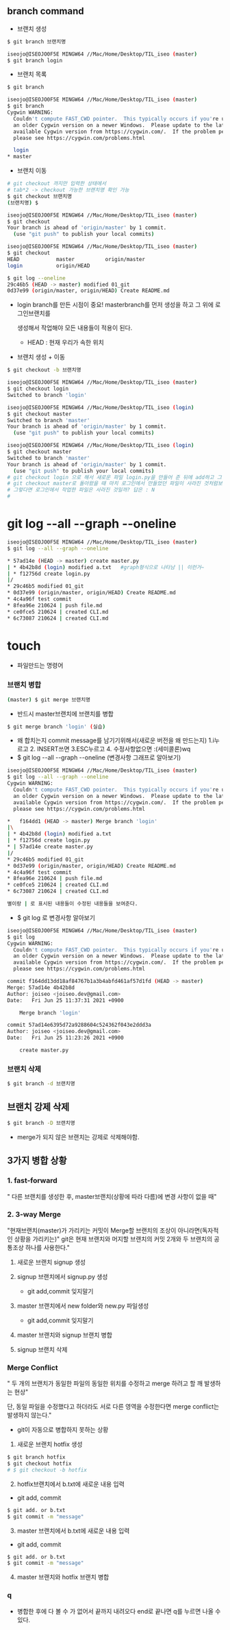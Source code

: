 ## branch command

- 브랜치 생성

```bash
$ git branch 브랜치명
```

```bash
iseojo@ISEOJO0F5E MINGW64 //Mac/Home/Desktop/TIL_iseo (master)
$ git branch login
```



- 브랜치 목록

```bash
$ git branch
```

```bash
iseojo@ISEOJO0F5E MINGW64 //Mac/Home/Desktop/TIL_iseo (master)
$ git branch
Cygwin WARNING:
  Couldn't compute FAST_CWD pointer.  This typically occurs if you're using
  an older Cygwin version on a newer Windows.  Please update to the latest
  available Cygwin version from https://cygwin.com/.  If the problem persists,
  please see https://cygwin.com/problems.html

  login
* master
```



- 브랜치 이동

```bash
# git checkout 까지만 입력한 상태에서
# tab*2 -> checkout 가능한 브랜치명 확인 가능
$ git checkout 브랜치명
(브랜치명) $
```

```bash
iseojo@ISEOJO0F5E MINGW64 //Mac/Home/Desktop/TIL_iseo (master)
$ git checkout
Your branch is ahead of 'origin/master' by 1 commit.
  (use "git push" to publish your local commits)

iseojo@ISEOJO0F5E MINGW64 //Mac/Home/Desktop/TIL_iseo (master)
$ git checkout
HEAD            master          origin/master
login           origin/HEAD

```

```bash
$ git log --oneline
29c46b5 (HEAD -> master) modified 01_git
0d37e99 (origin/master, origin/HEAD) Create README.md

```

- login branch를 만든 시점이 중요! masterbranch를 먼저 생성을 하고 그 위에 로그인브랜치를

  생성해서 작업해야 모든 내용들이 적용이 된다.

  - HEAD : 현재 우리가 속한 위치

- 브랜치 생성 + 이동

```bash
$ git checkout -b 브랜치명
```

```bash
iseojo@ISEOJO0F5E MINGW64 //Mac/Home/Desktop/TIL_iseo (master)
$ git checkout login
Switched to branch 'login'

iseojo@ISEOJO0F5E MINGW64 //Mac/Home/Desktop/TIL_iseo (login)
$ git checkout master
Switched to branch 'master'
Your branch is ahead of 'origin/master' by 1 commit.
  (use "git push" to publish your local commits)

```

```bash
iseojo@ISEOJO0F5E MINGW64 //Mac/Home/Desktop/TIL_iseo (login)
$ git checkout master
Switched to branch 'master'
Your branch is ahead of 'origin/master' by 1 commit.
  (use "git push" to publish your local commits)
# git checkout login 으로 해서 새로운 파일 login.py을 만들어 준 뒤에 add하고 그 뒤에 마무리로 커밋 ($ git commit -m "create login.py")까지 완료하고 
# git checkout master로 돌아왔을 때 마치 로그인에서 만들었던 파일이 사라진 것처럼보인다
# 그렇다면 로그인에서 작업한 파일은 사라진 것일까? 답은 : N
#
```

# git log --all --graph --oneline

```bash
iseojo@ISEOJO0F5E MINGW64 //Mac/Home/Desktop/TIL_iseo (master)
$ git log --all --graph --oneline

* 57ad14e (HEAD -> master) create master.py
| * 4b42b8d (login) modified a.txt   #graph형식으로 나타남 || 이런거~
| * f12756d create login.py
|/
* 29c46b5 modified 01_git
* 0d37e99 (origin/master, origin/HEAD) Create README.md
* 4c4a96f test commit
* 8fea96e 210624 | push file.md
* ce0fce5 210624 | created CLI.md
* 6c73087 210624 | created CLI.md

```



# touch

- 파일만드는 명령어

### 브랜치 병합

```bash
(master) $ git merge 브랜치명 
```

- 반드시 master브랜치에 브랜치를 병합

```bash
$ git merge branch 'login' (실습)
```

- 왜 합치는지 commit message를 남기기위해서(새로운 버전을 왜 만드는지) 1.i누르고 2. INSERT쓰면 3.ESC누르고 4. 수정사항없으면 :(세미콜론)wq
- $ git log --all --graph --oneline (변경사항 그래프로 알아보기)

```bash
iseojo@ISEOJO0F5E MINGW64 //Mac/Home/Desktop/TIL_iseo (master)
$ git log --all --graph --oneline
Cygwin WARNING:
  Couldn't compute FAST_CWD pointer.  This typically occurs if you're using
  an older Cygwin version on a newer Windows.  Please update to the latest
  available Cygwin version from https://cygwin.com/.  If the problem persists,
  please see https://cygwin.com/problems.html

*   f164dd1 (HEAD -> master) Merge branch 'login'
|\
| * 4b42b8d (login) modified a.txt
| * f12756d create login.py
* | 57ad14e create master.py
|/
* 29c46b5 modified 01_git
* 0d37e99 (origin/master, origin/HEAD) Create README.md
* 4c4a96f test commit
* 8fea96e 210624 | push file.md
* ce0fce5 210624 | created CLI.md
* 6c73087 210624 | created CLI.md

별이랑 | 로 표시된 내용들이 수정된 내용들을 보여준다.
```

- $ git log 로 변경사항 알아보기 

```bash
iseojo@ISEOJO0F5E MINGW64 //Mac/Home/Desktop/TIL_iseo (master)
$ git log
Cygwin WARNING:
  Couldn't compute FAST_CWD pointer.  This typically occurs if you're using
  an older Cygwin version on a newer Windows.  Please update to the latest
  available Cygwin version from https://cygwin.com/.  If the problem persists,
  please see https://cygwin.com/problems.html

commit f164dd13dd18af84767b1a3b4abfd461af57d1fd (HEAD -> master)
Merge: 57ad14e 4b42b8d
Author: joiseo <joiseo.dev@gmail.com>
Date:   Fri Jun 25 11:37:31 2021 +0900

    Merge branch 'login'

commit 57ad14e6395d72a9288604c524362f043e2ddd3a
Author: joiseo <joiseo.dev@gmail.com>
Date:   Fri Jun 25 11:23:26 2021 +0900

    create master.py

```



### 브랜치 삭제

```bash
$ git branch -d 브랜치명
```

## 브랜치 강제 삭제

```bash
$ git branch -D 브랜치명
```

- merge가 되지 않은 브랜치는 강제로 삭제해야함.



## 3가지 병합 상황

### 1. fast-forward

" 다른 브랜치를 생성한 후, master브랜치(상황에 따라 다름)에 변경 사항이 없을 때"

### 2. 3-way Merge

"현재브랜치(master)가 가리키는 커밋이 Merge할 브랜치의 조상이 아니라면(독자적인 상황을  가리키는)" git은 현재 브랜치와 머지할 브랜치의 커밋 2개와 두 브랜치의 공통조상 하나를 사용한다."

1. 새로운 브랜치 signup 생성
2. signup 브랜치에서 signup.py 생성
   - git add,commit 잊지말기
3. master 브랜치에서 new folder와 new.py 파일생성
   - git add,commit 잊지말기

4. master 브랜치와 signup 브랜치 병합

5. signup 브랜치 삭제



### Merge Conflict

" 두 개의 브랜치가 동일한 파일의 동일한 위치를 수정하고 merge 하려고 할 깨 발생하는 현상"

단, 동일 파일을 수정했다고 하더라도 서로 다른 영역을 수정한다면 merge conflict는 발생하지 않는다."

- git이 자동으로 병합하지 못하는 상황

1. 새로운 브랜치 hotfix 생성

```bash
$ git branch hotfix 
$ git checkout hotfix
# $ git checkout -b hotfix
```



2. hotfix브랜치에서 b.txt에 새로운 내용 입력

- git add, commit

```bash
$ git add. or b.txt
$ git commit -m "message"
```



3. master 브랜치에서 b.txt에 새로운 내용 입력

- git add, commit

```bash
$ git add. or b.txt
$ git commit -m "message"
```



4. master 브랜치와 hotfix 브랜치 병합



### q

- 병합한 후에 다 볼 수 가 없어서 끝까지 내려오다 end로 끝나면 q를 누르면 나올 수 있다.